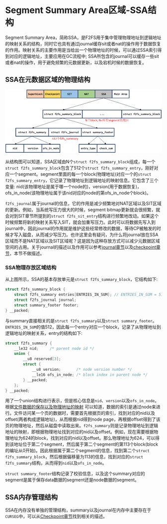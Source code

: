 # Segment Summary Area区域-SSA结构
Segment Summary Area，简称SSA，是F2FS用于集中管理物理地址到逻辑地址的映射关系的结构，同时它也具有通过journal缓存sit或者nat的操作用于数据恢复的作用。映射关系的主要作用是当给出一个物理地址的时候，可以通过SSA索引得到对应的逻辑地址，主要应用在GC流程中; SSA所包含的journal可以缓存一些sit或者nat的操作，用于避免频繁的元数据更新，以及宕机时候的数据恢复。

## SSA在元数据区域的物理结构
![cp_layout](../img/F2FS-Layout/ssa_layout2.png)

从结构图可以知道，SSA区域由N个`struct f2fs_summary_block`组成，每一个`struct f2fs_summary_block`包含了512个`struct f2fs_summary_entry`，刚好对应一个segment。segment里面的每一个block(物理地址)对应一个的`struct f2fs_summary_entry`，它记录了物理地址到逻辑地址的映射信息。它包含了三个变量: nid(该物理地址是属于哪一个node的)，version(用于数据恢复)，ofs_in_node(该物理地址属于该nid对应的node的第ofs_in_node个block)。

`f2fs_journal`属于journal的信息，它的作用是减少频繁地对NAT区域以及SIT区域的更新。例如，当系统写压力很大的时候，segment bitmap更新就会很频繁，就会对到SIT章节所提到的`struct f2fs_sit_entry`结构进行频繁地改动。如果这个时候频繁将新的映射关系写入SIT，就会加重写压力。此时可以将数据先写入到journal中，因此journal的作用就是维护这些经常修改的数据，等待CP被触发的时候才写入磁盘，从而减少写压力。也许这里会有疑问，为什么将journal放在SSA区域而不是NAT区域以及SIT区域呢？这是因为这种存放方式可以减少元数据区域空间的占用。关于journal的描述以及作用可以参考[journal章节](https://github.com/RiweiPan/F2FS-NOTES/blob/master/ImportantDataStructure/f2fs_journal.md)以及[checkpoint章节](https://github.com/RiweiPan/F2FS-NOTES/blob/master/F2FS-Layout/Checkpoint%E7%BB%93%E6%9E%84.md)，本节不做描述。

### SSA物理存放区域结构

从上图所示，SSA的基本存放单元是`struct f2fs_summary_block`，它结构如下:

```c
struct f2fs_summary_block {
	struct f2fs_summary entries[ENTRIES_IN_SUM]; // ENTRIES_IN_SUM = 512
	struct f2fs_journal journal;
	struct summary_footer footer;
} __packed;
```

与summary直接相关的是`struct f2fs_summary`以及`struct summary_footer`。`ENTRIES_IN_SUM`的值512，因此每一个entry对应一个block，记录了从物理地址到逻辑地址的映射关系，entry的结构如下:

```c
struct f2fs_summary {
	__le32 nid;		/* parent node id */
	union {
		__u8 reserved[3];
		struct {
			__u8 version;		/* node version number */
			__le16 ofs_in_node;	/* block index in parent node */
		} __packed;
	};
} __packed;
```

用了一个union结构进行表示，但是核心信息是`nid`、`version`以及`ofs_in_node`。根据[文件数据的保存以及物理地址的映射](https://github.com/RiweiPan/F2FS-NOTES/blob/master/Reading-and-Writing/file_data_structure.md) 可以知道，数据的索引是通过node来进行。文件访问某一个页的数据时，需要首先根据页的索引，找到对应的nid以及offset(两者构成逻辑地址)，从而根据nid得到node page，再根据offset得到了该页的物理地址，然后从磁盘中读取出来。`f2fs_summary`则是记录物理地址到逻辑地址的映射，即根据物理地址找到对应的nid以及offset。例如，现在需要根据物理地址为624的block，找到对应的nid以及offset。那么物理地址为624，可以得到该地址位于第二个segment，然后属于第二个segment的第113个block(block的编址从0开始)。因此根据属于第二个segment的信息，找到第二个`struct f2fs_summary_block`，然后根据偏移量为113的信息，找到对应的`struct f2fs_summary`结构，从而得到`nid`以及`ofs_in_node`。



`struct summary_footer`结构记录了校验信息，以及这个summary对应的segment是属于保存data数据的segment还是node数据的segment。



## SSA内存管理结构
SSA在内存没有单独的管理结构，summary以及journal在内存中主要存在于`CURSEG`中，可以从[Checkpoint章节](https://github.com/RiweiPan/F2FS-NOTES/blob/master/F2FS-Data-Recovery/Checkpoint%E6%B5%81%E7%A8%8B.md)找到相关的描述。
